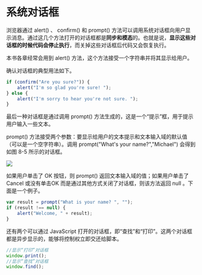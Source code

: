 # 系统对话框

浏览器通过 alert() 、 confirm() 和 prompt() 方法可以调用系统对话框向用户显示消息。通过这几个方法打开的对话框都是**同步和模态**的。也就是说，**显示这些对话框的时候代码会停止执行**，而关掉这些对话框后代码又会恢复执行。

本书各章经常会用到 alert() 方法，这个方法接受一个字符串并将其显示给用户。

确认对话框的典型用法如下。

```javascript
if (confirm("Are you sure?")) {
	alert("I'm so glad you're sure! ");
} else {
	alert("I'm sorry to hear you're not sure. ");
}
```

最后一种对话框是通过调用 prompt() 方法生成的，这是一个“提示”框，用于提示用户输入一些文本。

prompt() 方法接受两个参数：要显示给用户的文本提示和文本输入域的默认值（可以是一个空字符串）。调用 prompt("What's your name?","Michael") 会得到如图 8-5 所示的对话框。

![](https://sinacloud.net/pro-js/8-5.png)

如果用户单击了 OK 按钮，则 prompt() 返回文本输入域的值；如果用户单击了 Cancel 或没有单击OK 而是通过其他方式关闭了对话框，则该方法返回 null 。下面是一个例子。

```javascript
var result = prompt("What is your name? ", "");
if (result !== null) {
	alert("Welcome, " + result);
}
```

还有两个可以通过 JavaScript 打开的对话框，即“查找”和“打印”。这两个对话框都是异步显示的，能够将控制权立即交还给脚本。

```javascript
//显示“打印”对话框
window.print();
//显示“查找”对话框
window.find();
```

